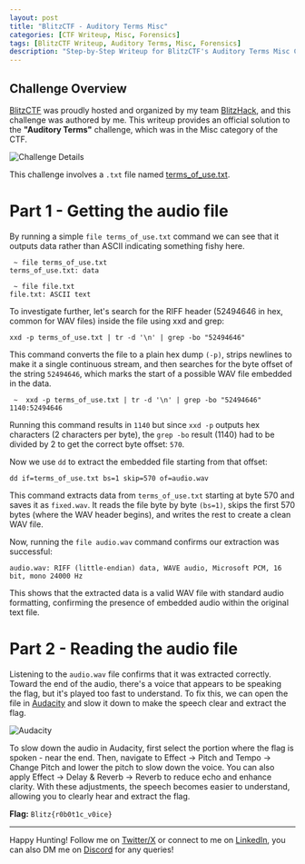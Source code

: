```yaml
---
layout: post
title: "BlitzCTF - Auditory Terms Misc"
categories: [CTF Writeup, Misc, Forensics]
tags: [BlitzCTF Writeup, Auditory Terms, Misc, Forensics]
description: "Step-by-Step Writeup for BlitzCTF's Auditory Terms Misc Challenge"
---
```


## Challenge Overview
[BlitzCTF](https://ctf.blitzhack.xyz/) was proudly hosted and organized by my team [BlitzHack](https://blitzhack.xyz/), and this challenge was authored by me. This writeup provides an official solution to the **"Auditory Terms"** challenge, which was in the Misc category of the CTF.

![Challenge Details](https://i.ibb.co/8gTZ38zT/at1.png)

This challenge involves a `.txt` file named [terms_of_use.txt](https://drive.google.com/file/d/1Yfof6jhLLQPvbWeA3v52gU_EE6pdIRNx/view).

# Part 1 - Getting the audio file
By running a simple `file terms_of_use.txt` command we can see that it outputs data rather than ASCII indicating something fishy here.

```
 ~ file terms_of_use.txt                                                                      
terms_of_use.txt: data

 ~ file file.txt                                                                             
file.txt: ASCII text
```

To investigate further, let's search for the RIFF header (52494646 in hex, common for WAV files) inside the file using xxd and grep:

`xxd -p terms_of_use.txt | tr -d '\n' | grep -bo "52494646"`

This command converts the file to a plain hex dump `(-p)`, strips newlines to make it a single continuous stream, and then searches for the byte offset of the string `52494646`, which marks the start of a possible WAV file embedded in the data.

```
 ~  xxd -p terms_of_use.txt | tr -d '\n' | grep -bo "52494646"
1140:52494646
```

Running this command results in `1140` but since `xxd -p` outputs hex characters (2 characters per byte), the `grep -bo` result (1140) had to be divided by 2 to get the correct byte offset: `570`.

Now we use `dd` to extract the embedded file starting from that offset:

`dd if=terms_of_use.txt bs=1 skip=570 of=audio.wav`

This command extracts data from `terms_of_use.txt` starting at byte 570 and saves it as `fixed.wav`. It reads the file byte by byte `(bs=1)`, skips the first 570 bytes (where the WAV header begins), and writes the rest to create a clean WAV file.

Now, running the `file audio.wav` command confirms our extraction was successful:

`audio.wav: RIFF (little-endian) data, WAVE audio, Microsoft PCM, 16 bit, mono 24000 Hz`

This shows that the extracted data is a valid WAV file with standard audio formatting, confirming the presence of embedded audio within the original text file.

# Part 2 - Reading the audio file

Listening to the `audio.wav` file confirms that it was extracted correctly. Toward the end of the audio, there's a voice that appears to be speaking the flag, but it's played too fast to understand. To fix this, we can open the file in [Audacity](https://www.audacityteam.org/) and slow it down to make the speech clear and extract the flag.

![Audacity](https://i.ibb.co/8Dy4DCnF/audacity.png)

To slow down the audio in Audacity, first select the portion where the flag is spoken - near the end. Then, navigate to Effect → Pitch and Tempo → Change Pitch and lower the pitch to slow down the voice. You can also apply Effect → Delay & Reverb → Reverb to reduce echo and enhance clarity. With these adjustments, the speech becomes easier to understand, allowing you to clearly hear and extract the flag.

**Flag:** `Blitz{r0b0t1c_v0ice}`

---

Happy Hunting! Follow me on [Twitter/X](https://twitter.com/an0nbil) or connect to me on [LinkedIn](https://www.linkedin.com/in/realbilalsafdar/), you can also DM me on [Discord](https://discordapp.com/users/1275773488354824253) for any queries!





